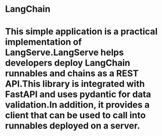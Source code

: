 # LangChain
# This simple application is a practical implementation of LangServe.LangServe helps developers deploy LangChain runnables and chains as a REST API.This library is integrated with FastAPI and uses pydantic for data validation.In addition, it provides a client that can be used to call into runnables deployed on a server.
